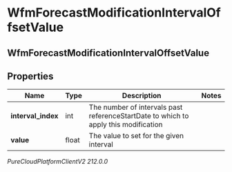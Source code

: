 # WfmForecastModificationIntervalOffsetValue

## WfmForecastModificationIntervalOffsetValue

## Properties

|Name | Type | Description | Notes|
|------------ | ------------- | ------------- | -------------|
| **interval_index** | int | The number of intervals past referenceStartDate to which to apply this modification | |
| **value** | float | The value to set for the given interval | |



_PureCloudPlatformClientV2 212.0.0_
